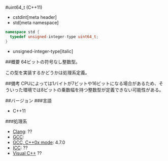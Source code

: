#uint64_t (C++11)
* cstdint[meta header]
* std[meta namespace]

```cpp
namespace std {
  typedef unsigned-integer-type uint64_t;
}
```
* unsigned-integer-type[italic]

##概要
64ビットの符号なし整数型。

この型を実装するかどうかは処理系定義。


##備考
CPUによっては1バイトが7ビットや16ビットになる場合があるため、そういった環境では8ビットの乗数幅を持つ整数型が定義できない可能性がある。


##バージョン
###言語
- C++11

###処理系
- [Clang](/implementation.md#clang): ??
- [GCC](/implementation.md#gcc): 
- [GCC, C++0x mode](/implementation.md#gcc): 4.7.0
- [ICC](/implementation.md#icc): ??
- [Visual C++](/implementation.md#visual_cpp) ??
